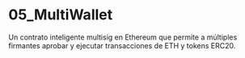 # 05_MultiWallet
Un contrato inteligente multisig en Ethereum que permite a múltiples firmantes aprobar y ejecutar transacciones de ETH y tokens ERC20.
